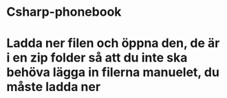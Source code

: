# Csharp-phonebook

# Ladda ner filen och öppna den, de är i en zip folder så att du inte ska behöva lägga in filerna manuelet, du måste ladda ner
